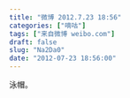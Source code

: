 ```yaml
---
title: "微博 2012.7.23 18:56"
categories: ["嘀咕"]
tags: ["来自微博 weibo.com"]
draft: false
slug: "Na2Da0"
date: "2012-07-23 18:56:00"
---
```


<p>泳帽。 ​​​​</p>
